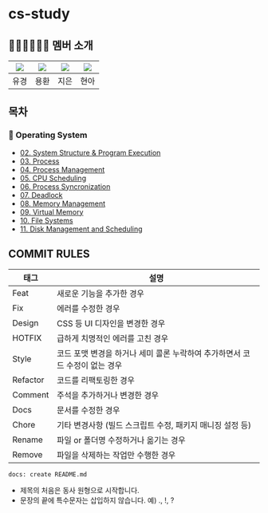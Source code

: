 # cs-study



## 👨🏻‍💻👩🏻‍💻 멤버 소개

|[![](https://github.com/YuKyung-Chung.png?width=50px)](https://github.com/YuKyung-Chung)|[![](https://github.com/yhc-key.png?width=50px)](https://github.com/yhc-key) |[![](https://github.com/KuMMii.png?width=50px)](https://github.com/KuMMii) | [![](https://github.com/JHyeon-a.png?width=50px)](https://github.com/JHyeon-a)|
|:---:|:---:|:---:|:---:|
| 유경 | 용환 | 지은 | 현아 |

## 목차
### 📌 Operating System
- [02. System Structure & Program Execution](https://github.com/YuKyung-Chung/cs-study/tree/4796b1c150b2efa1162a00d5f34a300bb257fd5c/Operating%20System/02.System%20Structure%20%26%20Program%20Execution)<br/>
- [03. Process](https://github.com/YuKyung-Chung/cs-study/tree/4796b1c150b2efa1162a00d5f34a300bb257fd5c/Operating%20System/03.Process)<br/>
- [04. Process Management](https://github.com/YuKyung-Chung/cs-study/tree/4796b1c150b2efa1162a00d5f34a300bb257fd5c/Operating%20System/04.%20Process%20Management)<br/>
- [05. CPU Scheduling](https://github.com/YuKyung-Chung/cs-study/tree/4796b1c150b2efa1162a00d5f34a300bb257fd5c/Operating%20System/05.%20CPU%20Scheduling)<br/>
- [06. Process Syncronization](https://github.com/YuKyung-Chung/cs-study/tree/4796b1c150b2efa1162a00d5f34a300bb257fd5c/Operating%20System/06.%20Process%20Syncronization)<br/>
- [07. Deadlock](https://github.com/YuKyung-Chung/cs-study/tree/4796b1c150b2efa1162a00d5f34a300bb257fd5c/Operating%20System/07.%20Deadlocks)<br/>
- [08. Memory Management](https://github.com/YuKyung-Chung/cs-study/tree/4796b1c150b2efa1162a00d5f34a300bb257fd5c/Operating%20System/08.%20Memory%20Management)<br/>
- [09. Virtual Memory](https://github.com/YuKyung-Chung/cs-study/tree/4796b1c150b2efa1162a00d5f34a300bb257fd5c/Operating%20System/09.%20Vitual%20Memory)<br/>
- [10. File Systems](https://github.com/YuKyung-Chung/cs-study/tree/4796b1c150b2efa1162a00d5f34a300bb257fd5c/Operating%20System/10.%20File%20Systems)<br/>
- [11. Disk Management and Scheduling](https://github.com/YuKyung-Chung/cs-study/tree/4796b1c150b2efa1162a00d5f34a300bb257fd5c/Operating%20System/11.%20Disk%20Management%20and%20Scheduling)<br/>

## COMMIT RULES

| **태그**        | **설명**                                                                    |
| --------------- | --------------------------------------------------------------------------- |
| Feat            | 새로운 기능을 추가한 경우                                                   |
| Fix             | 에러를 수정한 경우                                                          |
| Design          | CSS 등 UI 디자인을 변경한 경우                                              |
| HOTFIX          | 급하게 치명적인 에러를 고친 경우                                            |
| Style           | 코드 포맷 변경을 하거나 세미 콜론 누락하여 추가하면서 코드 수정이 없는 경우 |
| Refactor        | 코드를 리팩토링한 경우                                                      |
| Comment         | 주석을 추가하거나 변경한 경우                                               |
| Docs            | 문서를 수정한 경우                                                          |
| Chore           | 기타 변경사항 (빌드 스크립트 수정, 패키지 매니징 설정 등)                   |
| Rename          | 파일 or 폴더명 수정하거나 옮기는 경우                                       |
| Remove          | 파일을 삭제하는 작업만 수행한 경우                                          |

```
docs: create README.md
```
- 제목의 처음은 동사 원형으로 시작합니다.
- 문장의 끝에 특수문자는 삽입하지 않습니다. 예) ., !, ?
